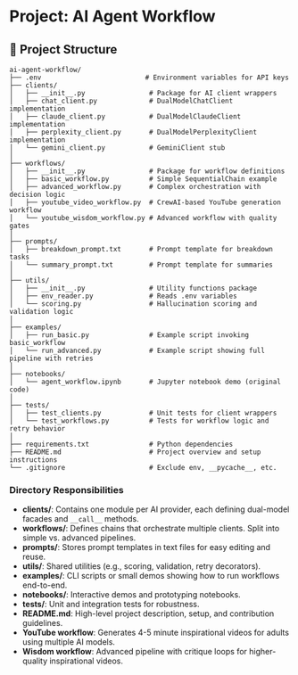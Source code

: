 # Project: AI Agent Workflow

## 📁 Project Structure
```
ai-agent-workflow/
├── .env                          # Environment variables for API keys
├── clients/
│   ├── __init__.py                # Package for AI client wrappers
│   ├── chat_client.py             # DualModelChatClient implementation
│   ├── claude_client.py           # DualModelClaudeClient implementation
│   ├── perplexity_client.py       # DualModelPerplexityClient implementation
│   └── gemini_client.py           # GeminiClient stub
│
├── workflows/
│   ├── __init__.py                # Package for workflow definitions
│   ├── basic_workflow.py          # Simple SequentialChain example
│   ├── advanced_workflow.py       # Complex orchestration with decision logic
│   ├── youtube_video_workflow.py  # CrewAI-based YouTube generation workflow
│   └── youtube_wisdom_workflow.py # Advanced workflow with quality gates
│
├── prompts/
│   ├── breakdown_prompt.txt       # Prompt template for breakdown tasks
│   └── summary_prompt.txt         # Prompt template for summaries
│
├── utils/
│   ├── __init__.py                # Utility functions package
│   ├── env_reader.py              # Reads .env variables
│   └── scoring.py                 # Hallucination scoring and validation logic
│
├── examples/
│   ├── run_basic.py               # Example script invoking basic_workflow
│   └── run_advanced.py            # Example script showing full pipeline with retries
│
├── notebooks/
│   └── agent_workflow.ipynb       # Jupyter notebook demo (original code)
│
├── tests/
│   ├── test_clients.py            # Unit tests for client wrappers
│   └── test_workflows.py          # Tests for workflow logic and retry behavior
│
├── requirements.txt               # Python dependencies
├── README.md                      # Project overview and setup instructions
└── .gitignore                     # Exclude env, __pycache__, etc.
```

### Directory Responsibilities
- **clients/**: Contains one module per AI provider, each defining dual-model facades and `__call__` methods.
- **workflows/**: Defines chains that orchestrate multiple clients. Split into simple vs. advanced pipelines.
- **prompts/**: Stores prompt templates in text files for easy editing and reuse.
- **utils/**: Shared utilities (e.g., scoring, validation, retry decorators).
- **examples/**: CLI scripts or small demos showing how to run workflows end-to-end.
- **notebooks/**: Interactive demos and prototyping notebooks.
- **tests/**: Unit and integration tests for robustness.
- **README.md**: High-level project description, setup, and contribution guidelines.
- **YouTube workflow**: Generates 4-5 minute inspirational videos for adults using multiple AI models.
- **Wisdom workflow**: Advanced pipeline with critique loops for higher-quality inspirational videos.
